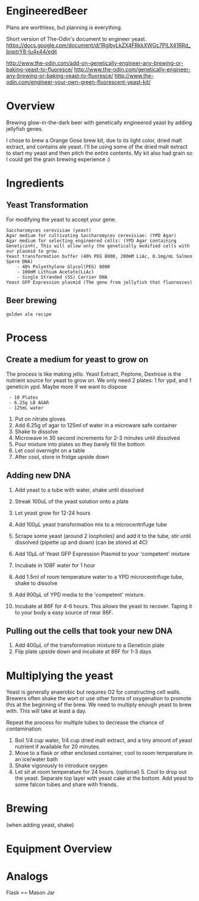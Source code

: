 # EngineeredBeer

Plans are worthless, but planning is everything.

Short version of The-Odin's document to engineer yeast. https://docs.google.com/document/d/1RglbyLkZX4FRkkXWGc7PlLX41RRd_bnptrY8-Iu4x44/edit

http://www.the-odin.com/add-on-genetically-engineer-any-brewing-or-baking-yeast-to-fluoresce/
http://www.the-odin.com/genetically-engineer-any-brewing-or-baking-yeast-to-fluoresce/
http://www.the-odin.com/engineer-your-own-green-fluorescent-yeast-kit/


# Overview
Brewing glow-in-the-dark beer with genetically engineered yeast by adding jellyfish genes.

I chose to brew a Orange Gose brew kit, due to its light color, dried malt extract, and contains ale yeast. I'll be using some of the dried malt extract to start my yeast and then pitch the entire contents. My kit also had grain so I could get the grain brewing experience :)

# Ingredients
## Yeast Transformation
For modifying the yeast to accept your gene.
```
Saccharomyces cerevisiae (yeast)
Agar medium for cultivating Saccharomyces cerevisiae: (YPD Agar)
Agar medium for selecting engineered cells: (YPD Agar containing Geneticin®), This will allow only the genetically modified cells with our plasmid to grow.
Yeast transformation buffer (40% PEG 8000, 200mM LiAc, 0.1mg/mL Salmon Sperm DNA)
	- 40% Polyethylene Glycol(PEG) 8000
	- 100mM Lithium Acetate(LiAc)
	- Single Stranded (SS) Carrier DNA
Yeast GFP Expression plasmid (The gene from jellyfish that fluoresces)
```

## Beer brewing
```
golden ale recipe
```

# Process
## Create a medium for yeast to grow on
The process is like making jello.
Yeast Extract, Peptone, Dextrose is the nutrient source for yeast to grow on.
We only need 2 plates: 1 for ypd, and 1 geneticin ypd. Maybe more if we want to dispose
```
 - 10 Plates
 - 6.25g LB AGAR
 - 125mL water
```
 1. Put on nitrate gloves
 2. Add 6.25g of agar to 125ml of water in a microware safe container
 3. Shake to dissolve
 4. Microwave in 30 second increments for 2-3 minutes until dissolved
 5. Pour mixture into plates so they barely fill the bottom
 6. Let cool overnight on a table
 7. After cool, store in fridge upside down

## Adding new DNA
1. Add yeast to a tube with water, shake until dissolved
2. Streak 100uL of the yeast solution onto a plate
3. Let yeast grow for 12-24 hours

1. Add 100μL yeast transformation mix to a microcentrifuge tube
2. Scrape some yeast (around 2 loopholes) and add it to the tube, stir until dissolved (pipette up and down) (can be stored at 4C)
3. Add 10μL of Yeast GFP Expression Plasmid to your 'competent' mixture
4. Incubate in 108F water for 1 hour
5. Add 1.5ml of room temperature water to a YPD microcentrifuge tube, shake to dissolve
6. Add 900μL of YPD media to the 'competent' mixture.
7. Incubate at 86F for 4-6 hours. This allows the yeast to recover. Taping it to your body a easy source of near 86F.

## Pulling out the cells that took your new DNA
1. Add 400μL of the transformation mixture to a Geneticin plate
2. Flip plate upside down and incubate at 86F for 1-3 days

# Multiplying the yeast
Yeast is generally anaerobic but requires O2 for constructing cell walls. Brewers often shake the wort or use other forms of oxygenation to promote this at the beginning of the brew. We need to multiply enough yeast to brew with. This will take at least a day. 

Repeat the process for multiple tubes to decrease the chance of contamination.
1. Boil 1/4 cup water, 1/4 cup dried malt extract, and a tiny amount of yeast nutrient if available for 20 minutes.
2. Move to a flask or other enclosed container, cool to room temperature in an ice/water bath
3. Shake vigorously to introduce oxygen
4. Let sit at room temperature for 24 hours.
(optional) 5. Cool to drop out the yeast. Separate top layer with yeast cake at the bottom. Add yeast to some falcon tubes and share with friends.

# Brewing
(when adding yeast, shake)

# Equipment Overview

# Analogs
Flask == Mason Jar